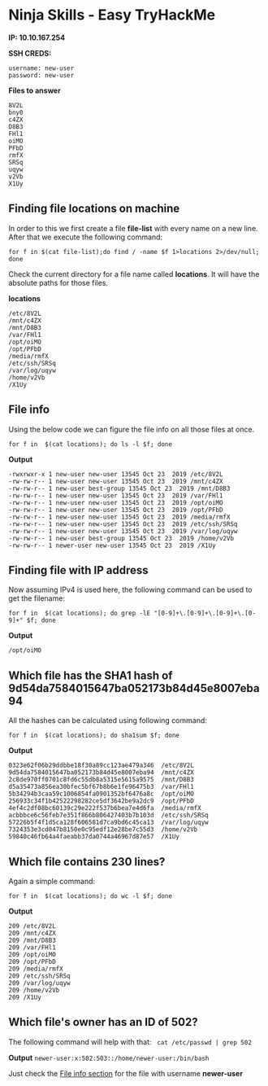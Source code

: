 # Ninja Skills - Easy TryHackMe

**IP: 10.10.167.254**

**SSH CREDS:**
```
username: new-user
password: new-user
```

**Files to answer**

```
8V2L
bny0
c4ZX
D8B3
FHl1
oiMO
PFbD
rmfX
SRSq
uqyw
v2Vb
X1Uy
```

## Finding file locations on machine

In order to this we first create a file **file-list** with every name on a new line. After that we execute the following command:

`for f in $(cat file-list);do find / -name $f 1>locations 2>/dev/null; done`

Check the current directory for a file name called **locations**. It will have the absolute paths for those files.

**locations**
```
/etc/8V2L
/mnt/c4ZX
/mnt/D8B3
/var/FHl1
/opt/oiMO
/opt/PFbD
/media/rmfX
/etc/ssh/SRSq
/var/log/uqyw
/home/v2Vb
/X1Uy
```

## File info

Using the below code we can figure the file info on all those files at once.

`for f in  $(cat locations); do ls -l $f; done`

**Output**
```
-rwxrwxr-x 1 new-user new-user 13545 Oct 23  2019 /etc/8V2L
-rw-rw-r-- 1 new-user new-user 13545 Oct 23  2019 /mnt/c4ZX
-rw-rw-r-- 1 new-user best-group 13545 Oct 23  2019 /mnt/D8B3
-rw-rw-r-- 1 new-user new-user 13545 Oct 23  2019 /var/FHl1
-rw-rw-r-- 1 new-user new-user 13545 Oct 23  2019 /opt/oiMO
-rw-rw-r-- 1 new-user new-user 13545 Oct 23  2019 /opt/PFbD
-rw-rw-r-- 1 new-user new-user 13545 Oct 23  2019 /media/rmfX
-rw-rw-r-- 1 new-user new-user 13545 Oct 23  2019 /etc/ssh/SRSq
-rw-rw-r-- 1 new-user new-user 13545 Oct 23  2019 /var/log/uqyw
-rw-rw-r-- 1 new-user best-group 13545 Oct 23  2019 /home/v2Vb
-rw-rw-r-- 1 newer-user new-user 13545 Oct 23  2019 /X1Uy
```

## Finding file with IP address

Now assuming IPv4 is used here, the following command can be used to get the filename:

`for f in  $(cat locations); do grep -lE "[0-9]+\.[0-9]+\.[0-9]+\.[0-9]+" $f; done`

**Output**

`/opt/oiMO`

## Which file has the SHA1 hash of 9d54da7584015647ba052173b84d45e8007eba94

All the hashes can be calculated using following command:

`for f in  $(cat locations); do sha1sum $f; done`

**Output**
```
0323e62f06b29ddbbe18f30a89cc123ae479a346  /etc/8V2L
9d54da7584015647ba052173b84d45e8007eba94  /mnt/c4ZX
2c8de970ff0701c8fd6c55db8a5315e5615a9575  /mnt/D8B3
d5a35473a856ea30bfec5bf67b8b6e1fe96475b3  /var/FHl1
5b34294b3caa59c1006854fa0901352bf6476a8c  /opt/oiMO
256933c34f1b42522298282ce5df3642be9a2dc9  /opt/PFbD
4ef4c2df08bc60139c29e222f537b6bea7e4d6fa  /media/rmfX
acbbbce6c56feb7e351f866b806427403b7b103d  /etc/ssh/SRSq
57226b5f4f1d5ca128f606581d7ca9bd6c45ca13  /var/log/uqyw
7324353e3cd047b8150e0c95edf12e28be7c55d3  /home/v2Vb
59840c46fb64a4faeabb37da0744a46967d87e57  /X1Uy
```

## Which file contains 230 lines?

Again a simple command:

`for f in  $(cat locations); do wc -l $f; done`

**Output**
```
209 /etc/8V2L
209 /mnt/c4ZX
209 /mnt/D8B3
209 /var/FHl1
209 /opt/oiMO
209 /opt/PFbD
209 /media/rmfX
209 /etc/ssh/SRSq
209 /var/log/uqyw
209 /home/v2Vb
209 /X1Uy
```

## Which file's owner has an ID of 502?

The following command will help with that:
``` cat /etc/passwd | grep 502```

**Output**
`newer-user:x:502:503::/home/newer-user:/bin/bash`

Just check the [File info section](#file-info) for the file with username **newer-user**

